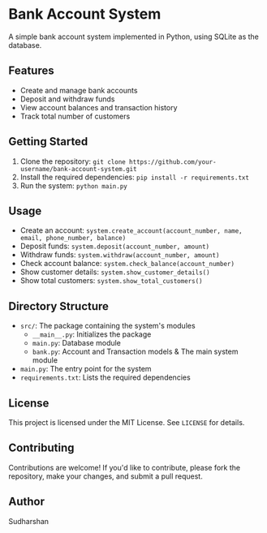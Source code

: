 **Bank Account System**
======================

A simple bank account system implemented in Python, using SQLite as the database.

**Features**
------------

* Create and manage bank accounts
* Deposit and withdraw funds
* View account balances and transaction history
* Track total number of customers

**Getting Started**
---------------

1. Clone the repository: `git clone https://github.com/your-username/bank-account-system.git`
2. Install the required dependencies: `pip install -r requirements.txt`
3. Run the system: `python main.py`

**Usage**
-----

* Create an account: `system.create_account(account_number, name, email, phone_number, balance)`
* Deposit funds: `system.deposit(account_number, amount)`
* Withdraw funds: `system.withdraw(account_number, amount)`
* Check account balance: `system.check_balance(account_number)`
* Show customer details: `system.show_customer_details()`
* Show total customers: `system.show_total_customers()`

**Directory Structure**
---------------------

* `src/`: The package containing the system's modules
	+ `__main__.py`: Initializes the package
	+ `main.py`: Database module
	+ `bank.py`: Account and Transaction models & The main system module
* `main.py`: The entry point for the system
* `requirements.txt`: Lists the required dependencies

**License**
-------

This project is licensed under the MIT License. See `LICENSE` for details.

**Contributing**
------------

Contributions are welcome! If you'd like to contribute, please fork the repository, make your changes, and submit a pull request.

**Author**
------

Sudharshan

